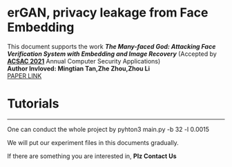 # erGAN, privacy leakage from Face Embedding 
This document supports the work ***The Many-faced God: Attacking Face Verification System with Embedding and Image Recovery*** (Accepted by **[ACSAC 2021](https://www.acsac.org/)** Annual Computer Security Applications)   
**Author Invloved: Mingtian Tan,Zhe Zhou,Zhou Li**   
[PAPER LINK](https://cpb-us-e2.wpmucdn.com/faculty.sites.uci.edu/dist/5/764/files/2021/10/acsac21a.pdf)

# Tutorials
___

One can conduct the whole project by 
pyhton3 main.py -b 32 -l 0.0015

We will put our experiment files in this documents gradually. 

If there are something you are interested in, **Plz Contact Us**
